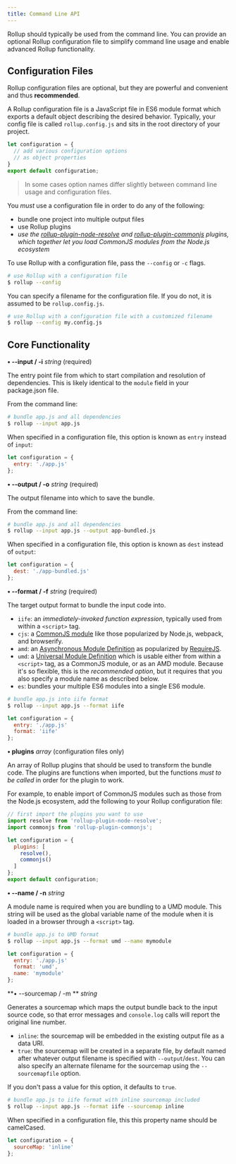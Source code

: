 ```yaml
---
title: Command Line API
---
```


Rollup should typically be used from the command line. You can provide an optional Rollup configuration file to simplify command line usage and enable advanced Rollup functionality.

## Configuration Files

Rollup configuration files are optional, but they are powerful and convenient and thus **recommended**.

A Rollup configuration file is a JavaScript file in ES6 module format which exports a default object describing the desired behavior. Typically, your config file is called `rollup.config.js` and sits in the root directory of your project.

```javascript
let configuration = {
  // add various configuration options
  // as object properties
}
export default configuration;
```

> In some cases option names differ slightly between command line usage and configuration files.

You *must* use a configuration file in order to do any of the following:

- bundle one project into multiple output files
- use Rollup plugins
- *use the [rollup-plugin-node-resolve](https://github.com/rollup/rollup-plugin-node-resolve) and [rollup-plugin-commonjs](https://github.com/rollup/rollup-plugin-commonjs) plugins, which together let you load CommonJS modules from the Node.js ecosystem*

To use Rollup with a configuration file, pass the `--config` or `-c` flags.

```bash
# use Rollup with a configuration file
$ rollup --config
```

You can specify a filename for the configuration file. If you do not, it is assumed to be `rollup.config.js`.

```bash
# use Rollup with a configuration file with a customized filename
$ rollup --config my.config.js
```

## Core Functionality

**• --input / -i** *string* (required)

The entry point file from which to start compilation and resolution of dependencies. This is likely identical to the `module` field in your package.json file.

From the command line:

```bash
# bundle app.js and all dependencies
$ rollup --input app.js
```

When specified in a configuration file, this option is known as `entry` instead of `input`:

```javascript
let configuration = {
  entry: './app.js'
};
```

**• --output / -o** *string* (required)

The output filename into which to save the bundle.

From the command line:

```bash
# bundle app.js and all dependencies
$ rollup --input app.js --output app-bundled.js
```

When specified in a configuration file, this option is known as `dest` instead of `output`:

```javascript
let configuration = {
  dest: './app-bundled.js'
};
```

**• --format / -f** *string* (required)

The target output format to bundle the input code into.

- `iife`: an *immediately-invoked function expression*, typically used from within a `<script>` tag.
- `cjs`: a [CommonJS module](https://en.wikipedia.org/wiki/CommonJS) like those popularized by Node.js, webpack, and browserify.
- `amd`: an [Asynchronous Module Definition](http://requirejs.org/docs/whyamd.html) as popularized by [RequireJS](http://requirejs.org/).
- `umd`: a [Universal Module Definition](https://github.com/umdjs/umd) which is usable either from within a `<script>` tag, as a CommonJS module, or as an AMD module. Because it's so flexible, this is the *recommended option*, but it requires that you also specify a module name as described below.
- `es`: bundles your multiple ES6 modules into a single ES6 module.

```bash
# bundle app.js into iife format
$ rollup --input app.js --format iife
```

```javascript
let configuration = {
  entry: './app.js'
  format: 'iife'
};
```

**• plugins** *array* (configuration files only)

An array of Rollup plugins that should be used to transform the bundle code. The plugins are functions when imported, but the functions *must to be called* in order for the plugin to work.

For example, to enable import of CommonJS modules such as those from the Node.js ecosystem, add the following to your Rollup configuration file:

```javascript
// first import the plugins you want to use
import resolve from 'rollup-plugin-node-resolve';
import commonjs from 'rollup-plugin-commonjs';

let configuration = {
  plugins: [
    resolve(),
    commonjs()
  ]
};
export default configuration;
```

**• --name / -n** *string*

A module name is required when you are bundling to a UMD module. This string will be used as the global variable name of the module when it is loaded in a browser through a `<script>` tag.

```bash
# bundle app.js to UMD format
$ rollup --input app.js --format umd --name mymodule
```

```javascript
let configuration = {
  entry: './app.js'
  format: 'umd',
  name: 'mymodule'
};
```

**• --sourcemap / -m ** *string*

Generates a sourcemap which maps the output bundle back to the input source code, so that error messages and `console.log` calls will report the original line number.

- `inline`: the sourcemap will be embedded in the existing output file as a data URI.
- `true`: the sourcemap will be created in a separate file, by default named after whatever output filename is specified with `--output`/`dest`. You can also specify an alternate filename for the sourcemap using the `--sourcemapfile` option.

If you don't pass a value for this option, it defaults to `true`.

```bash
# bundle app.js to iife format with inline sourcemap included
$ rollup --input app.js --format iife --sourcemap inline
```

When specified in a configuration file, this this property name should be camelCased.

```javascript
let configuration = {
  sourceMap: 'inline'
};
```